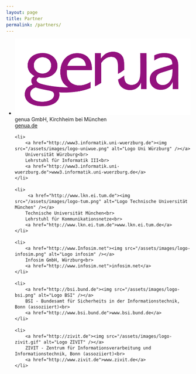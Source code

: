 ```yaml
---
layout: page
title: Partner
permalink: /partners/
---
```


<ul class="partners">
    <li>
        <a href="http://genua.de"><img src="/assets/images/logo-genua.jpg" alt="Logo genua" /></a>
        genua GmbH, Kirchheim bei München<br>
        <a href="http://genua.de">genua.de</a>
    </li>

    <li>
        <a href="http://www3.informatik.uni-wuerzburg.de"><img src="/assets/images/logo-uniwue.png" alt="Logo Uni Würzburg" /></a>
        Universität Würzburg<br>
        Lehrstuhl für Informatik III<br>
        <a href="http://www3.informatik.uni-wuerzburg.de">www3.informatik.uni-wuerzburg.de</a>
    </li>

    <li>
         <a href="http://www.lkn.ei.tum.de"><img src="/assets/images/logo-tum.png" alt="Logo Technische Universität München" /></a>
        Technische Universität München<br>
        Lehrstuhl für Kommunikationsnetze<br>
        <a href="http://www.lkn.ei.tum.de">www.lkn.ei.tum.de</a>
    </li>

    <li>
        <a href="http://www.Infosim.net"><img src="/assets/images/logo-infosim.png" alt="Logo infosim" /></a>
        Infosim GmbH, Würzburg<br>
        <a href="http://www.infosim.net">infosim.net</a>
    </li>

    <li>
        <a href="http://bsi.bund.de"><img src="/assets/images/logo-bsi.png" alt="Logo BSI" /></a>
        BSI - Bundesamt für Sicherheits in der Informationstechnik, Bonn (assoziiert)<br>
        <a href="http://www.bsi.bund.de">www.bsi.bund.de</a>
    </li>

    <li>
        <a href="http://zivit.de"><img src="/assets/images/logo-zivit.gif" alt="Logo ZIVIT" /></a>
        ZIVIT - Zentrum für Informationsverarbeitung und Informationstechnik, Bonn (assoziiert)<br>
        <a href="http://www.zivit.de">www.zivit.de</a>
    </li>
</ul>
